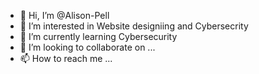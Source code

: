 - 👋 Hi, I’m @Alison-Pell
- 👀 I’m interested in Website designiing and Cybersecrity
- 🌱 I’m currently learning Cybersecurity
- 💞️ I’m looking to collaborate on ...
- 📫 How to reach me ...

<!---
Alison-Pell/Alison-Pell is a ✨ special ✨ repository because its `README.md` (this file) appears on your GitHub profile.
You can click the Preview link to take a look at your changes.
--->
